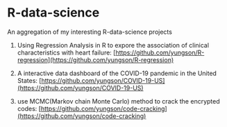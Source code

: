 # R-data-science
An aggregation of my interesting R-data-science projects

1. Using Regression Analysis in R to expore the association of clinical characteristics with heart failure: [https://github.com/yungson/R-regression](https://github.com/yungson/R-regression)

2. A interactive data dashboard of the COVID-19 pandemic in the United States: [https://github.com/yungson/COVID-19-US](https://github.com/yungson/COVID-19-US)

3. use MCMC(Markov chain Monte Carlo) method to crack the encrypted codes: [https://github.com/yungson/code-cracking](https://github.com/yungson/code-cracking)
